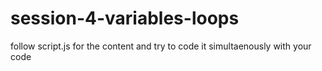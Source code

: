 # session-4-variables-loops

follow script.js for the content and try to code it simultaenously with your code
